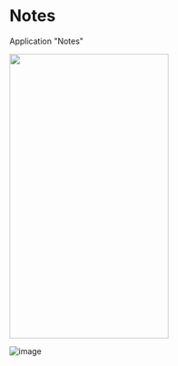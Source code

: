 # Notes
Application "Notes"

<img src="https://drive.google.com/uc?export=view&id=12DKiQZDEAbtoeCkSe3Cvq9RQmQwa-71w" width="280" height="500">

 ![image](https://drive.google.com/uc?export=view&id=12DKiQZDEAbtoeCkSe3Cvq9RQmQwa-71w)

